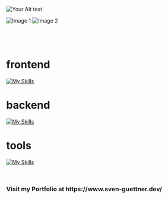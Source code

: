 
<!---
S-Guettner-Dev/S-Guettner-Dev is a ✨ special ✨ repository because its `README.md` (this file) appears on your GitHub profile.
You can click the Preview link to take a look at your changes.
--->

<!--typing hello -->





![Your Alt text](https://user-images.githubusercontent.com/74038190/212284158-e840e285-664b-44d7-b79b-e264b5e54825.gif)


<span style="display: inline-block; overflow: hidden;">
    <img src="http://github-profile-summary-cards.vercel.app/api/cards/most-commit-language?username=S-Guettner&theme=radical" alt="Image 1" style="border: none;">
</span>

<span style="display: inline-block; overflow: hidden;">
    <img src="http://github-profile-summary-cards.vercel.app/api/cards/stats?username=S-Guettner&theme=radical" alt="Image 2" style="border: none;">
</span>


<br>
<br>
<br>
<br>


  
# frontend
  [![My Skills](https://skillicons.dev/icons?i=html,css,sass,tailwindcss,javascript,typescript,react,next&perline=20)](https://skillicons.dev)
  <br>

# backend
  [![My Skills](https://skillicons.dev/icons?i=nodejs,express,mongodb&perline=20)](https://skillicons.dev)
   <br>

# tools
  [![My Skills](https://skillicons.dev/icons?i=vscode,git,vercel&perline=20)](https://skillicons.dev)




<br>
<h3>Visit my Portfolio at https://www.sven-guettner.dev/</h3>

